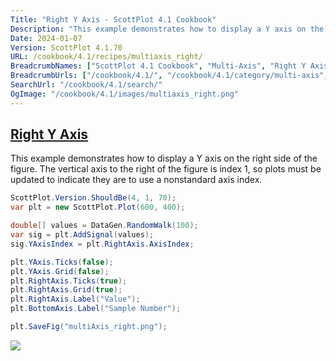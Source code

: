 ```yaml
---
Title: "Right Y Axis - ScottPlot 4.1 Cookbook"
Description: "This example demonstrates how to display a Y axis on the right side of the figure. The vertical axis to the right of the figure is index 1, so plots must be updated to indicate they are to use a nonstandard axis index."
Date: 2024-01-07
Version: ScottPlot 4.1.70
URL: /cookbook/4.1/recipes/multiaxis_right/
BreadcrumbNames: ["ScottPlot 4.1 Cookbook", "Multi-Axis", "Right Y Axis"]
BreadcrumbUrls: ["/cookbook/4.1/", "/cookbook/4.1/category/multi-axis", "/cookbook/4.1/recipes/multiaxis_right/"]
SearchUrl: "/cookbook/4.1/search/"
OgImage: "/cookbook/4.1/images/multiaxis_right.png"
---
```


<h2><a id='right-y-axis' href='/cookbook/4.1/recipes/multiaxis_right/'>Right Y Axis</a></h2>

This example demonstrates how to display a Y axis on the right side of the figure. The vertical axis to the right of the figure is index 1, so plots must be updated to indicate they are to use a nonstandard axis index.

```cs
ScottPlot.Version.ShouldBe(4, 1, 70);
var plt = new ScottPlot.Plot(600, 400);

double[] values = DataGen.RandomWalk(100);
var sig = plt.AddSignal(values);
sig.YAxisIndex = plt.RightAxis.AxisIndex;

plt.YAxis.Ticks(false);
plt.YAxis.Grid(false);
plt.RightAxis.Ticks(true);
plt.RightAxis.Grid(true);
plt.RightAxis.Label("Value");
plt.BottomAxis.Label("Sample Number");

plt.SaveFig("multiAxis_right.png");
```

<img src='../../images/multiaxis_right.png' class='d-block mx-auto my-5' />


